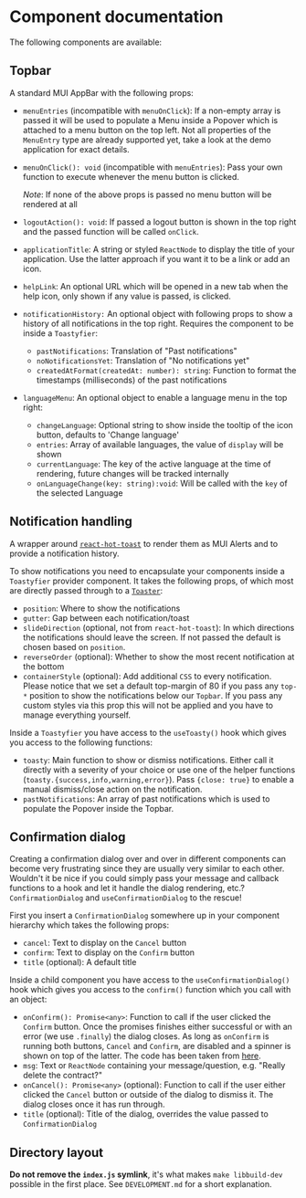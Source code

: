 # Component documentation

The following components are available:

## Topbar

A standard MUI AppBar with the following props:

- `menuEntries` (incompatible with `menuOnClick`): If a non-empty array is passed it
  will be used to populate a Menu inside a Popover which is attached to a menu button on
  the top left. Not all properties of the `MenuEntry` type are already supported yet,
  take a look at the demo application for exact details.
- `menuOnClick(): void` (incompatible with `menuEntries`): Pass your own function to
  execute whenever the menu button is clicked.

  _Note_: If none of the above props is passed no menu button will be rendered at all

- `logoutAction(): void`: If passed a logout button is shown in the top right and the
  passed function will be called `onClick`.
- `applicationTitle`: A string or styled `ReactNode` to display the title of your
  application. Use the latter approach if you want it to be a link or add an icon.
- `helpLink`: An optional URL which will be opened in a new tab when the help icon, only
  shown if any value is passed, is clicked.
- `notificationHistory:` An optional object with following props to show a history of
  all notifications in the top right. Requires the component to be inside a
  `Toastyfier`:
  - `pastNotifications`: Translation of "Past notifications"
  - `noNotificationsYet`: Translation of "No notifications yet"
  - `createdAtFormat(createdAt: number): string`: Function to format the timestamps
    (milliseconds) of the past notifications
- `languageMenu`: An optional object to enable a language menu in the top right:
  - `changeLanguage`: Optional string to show inside the tooltip of the icon button,
    defaults to 'Change language'
  - `entries`: Array of available languages, the value of `display` will be shown
  - `currentLanguage`: The key of the active language at the time of rendering, future
    changes will be tracked internally
  - `onLanguageChange(key: string):void`: Will be called with the `key` of the selected
    Language

## Notification handling

A wrapper around [`react-hot-toast`](https://github.com/timolins/react-hot-toast) to
render them as MUI Alerts and to provide a notification history.

To show notifications you need to encapsulate your components inside a `Toastyfier`
provider component. It takes the following props, of which most are directly passed
through to a [`Toaster`](https://react-hot-toast.com/docs/toaster):

- `position`: Where to show the notifications
- `gutter`: Gap between each notification/toast
- `slideDirection` (optional, not from `react-hot-toast`): In which directions the
  notifications should leave the screen. If not passed the default is chosen based on
  `position`.
- `reverseOrder` (optional): Whether to show the most recent notification at the bottom
- `containerStyle` (optional): Add additional `CSS` to every notification. Please notice
  that we set a default top-margin of 80 if you pass any `top-*` position to show the
  notifications below our `Topbar`. If you pass any custom styles via this prop this
  will not be applied and you have to manage everything yourself.

Inside a `Toastyfier` you have access to the `useToasty()` hook which gives you access
to the following functions:

- `toasty`: Main function to show or dismiss notifications. Either call it directly with
  a severity of your choice or use one of the helper functions
  (`toasty.{success,info,warning,error}`). Pass `{close: true}` to enable a manual
  dismiss/close action on the notification.
- `pastNotifications`: An array of past notifications which is used to populate the
  Popover inside the Topbar.

## Confirmation dialog

Creating a confirmation dialog over and over in different components can become very
frustrating since they are usually very similar to each other. Wouldn't it be nice if
you could simply pass your message and callback functions to a hook and let it handle
the dialog rendering, etc.? `ConfirmationDialog` and `useConfirmationDialog` to the
rescue!

First you insert a `ConfirmationDialog` somewhere up in your component hierarchy which
takes the following props:

- `cancel`: Text to display on the `Cancel` button
- `confirm`: Text to display on the `Confirm` button
- `title` (optional): A default title

Inside a child component you have access to the `useConfirmationDialog()` hook which
gives you access to the `confirm()` function which you call with an object:

- `onConfirm(): Promise<any>`: Function to call if the user clicked the `Confirm`
  button. Once the promises finishes either successful or with an error (we use
  `.finally`) the dialog closes. As long as `onConfirm` is running both buttons,
  `Cancel` and `Confirm`, are disabled and a spinner is shown on top of the latter. The
  code has been taken from
  [here](https://mui.com/components/progress/#interactive-integration=).
- `msg`: Text or `ReactNode` containing your message/question, e.g. "Really delete the
  contract?"
- `onCancel(): Promise<any>` (optional): Function to call if the user either clicked the
  `Cancel` button or outside of the dialog to dismiss it. The dialog closes once it has
  run through.
- `title` (optional): Title of the dialog, overrides the value passed to
  `ConfirmationDialog`

## Directory layout

**Do not remove the `index.js` symlink**, it's what makes `make libbuild-dev` possible
in the first place. See `DEVELOPMENT.md` for a short explanation.
